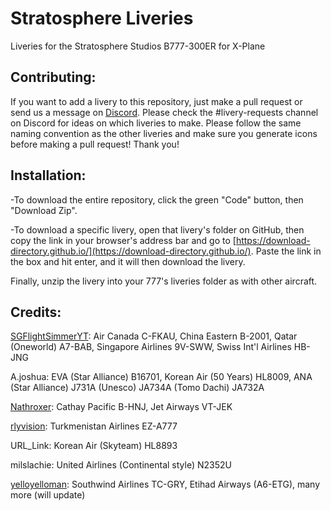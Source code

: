 # Stratosphere Liveries

Liveries for the Stratosphere Studios B777-300ER for X-Plane

## Contributing:

If you want to add a livery to this repository, just make a pull request or send us a message on [Discord](https://discord.com/invite/eU2vWCtmFX). Please check the #livery-requests channel on Discord for ideas on which liveries to make. Please follow the same naming convention as the other liveries and make sure you generate icons before making a pull request! Thank you!

## Installation:
-To download the entire repository, click the green "Code" button, then "Download Zip".

-To download a specific livery, open that livery's folder on GitHub, then copy the link in your browser's address bar and go to [https://download-directory.github.io/](https://download-directory.github.io/). Paste the link in the box and hit enter, and it will then download the livery.

Finally, unzip the livery into your 777's liveries folder as with other aircraft.

## Credits:

[SGFlightSimmerYT](https://github.com/SGFlightSimmerYT): Air Canada C-FKAU, China Eastern B-2001, Qatar (Oneworld) A7-BAB, Singapore Airlines 9V-SWW, Swiss Int'l Airlines HB-JNG

A.joshua: EVA (Star Alliance) B16701, Korean Air (50 Years) HL8009, ANA (Star Alliance) J731A (Unesco) JA734A (Tomo Dachi) JA732A

[Nathroxer](https://github.com/nathroxer): Cathay Pacific B-HNJ, Jet Airways VT-JEK

[rlyvision](https://github.com/hamzaelasmar): Turkmenistan Airlines EZ-A777

URL_Link: Korean Air (Skyteam) HL8893

milslachie: United Airlines (Continental style) N2352U

[yelloyelloman](https://github.com/yelloyelloman): Southwind Airlines TC-GRY, Etihad Airways (A6-ETG), many more (will update)
